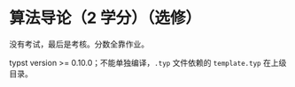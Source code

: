 # 算法导论（2 学分）（选修）

没有考试，最后是考核。分数全靠作业。

typst version >= 0.10.0；不能单独编译，`.typ` 文件依赖的 `template.typ` 在上级目录。
